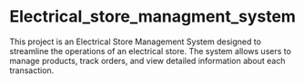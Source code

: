 # Electrical_store_managment_system
This project is an Electrical Store Management System designed to streamline the operations of an electrical store. The system allows users to manage products, track orders, and view detailed information about each transaction.
